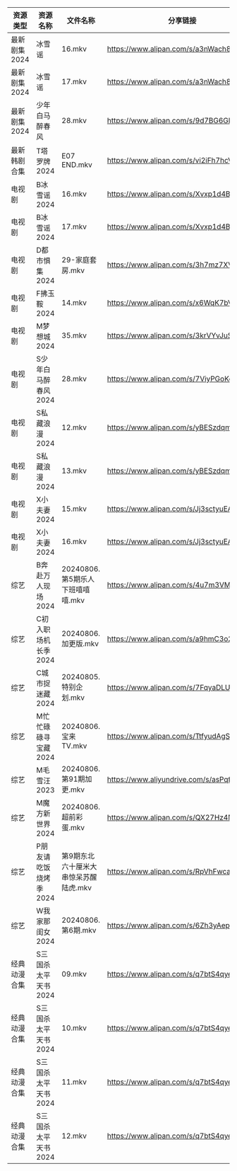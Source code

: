 | 资源类型     | 资源名称          | 文件名称                    | 分享链接                                      | 更新时间                |
| -------- | ------------- | ----------------------- | ----------------------------------------- | ------------------- |
| 最新剧集2024 | 冰雪谣           | 16.mkv                  | https://www.alipan.com/s/a3nWach8tii      | 2024-08-06 19:10:32 |
| 最新剧集2024 | 冰雪谣           | 17.mkv                  | https://www.alipan.com/s/a3nWach8tii      | 2024-08-06 19:10:31 |
| 最新剧集2024 | 少年白马醉春风       | 28.mkv                  | https://www.alipan.com/s/9d7BG6GPNRK      | 2024-08-06 14:10:44 |
| 最新韩剧合集   | T塔罗牌2024      | E07 END.mkv             | https://www.alipan.com/s/vi2iFh7hcV5      | 2024-08-06 12:06:38 |
| 电视剧      | B冰雪谣2024      | 16.mkv                  | https://www.alipan.com/s/Xvxp1d4B5iQ      | 2024-08-06 19:05:07 |
| 电视剧      | B冰雪谣2024      | 17.mkv                  | https://www.alipan.com/s/Xvxp1d4B5iQ      | 2024-08-06 19:05:06 |
| 电视剧      | D都市惧集2024     | 29-家庭套房.mkv             | https://www.alipan.com/s/3h7mz7XVT7D      | 2024-08-06 14:05:30 |
| 电视剧      | F拂玉鞍2024      | 14.mkv                  | https://www.alipan.com/s/x6WqK7bVEBd      | 2024-08-06 19:05:39 |
| 电视剧      | M梦想城2024      | 35.mkv                  | https://www.alipan.com/s/3krVYvJuSK6      | 2024-08-06 00:06:02 |
| 电视剧      | S少年白马醉春风2024  | 28.mkv                  | https://www.alipan.com/s/7ViyPGoKdyN      | 2024-08-06 14:06:37 |
| 电视剧      | S私藏浪漫2024     | 12.mkv                  | https://www.alipan.com/s/yBESzdqmKM1      | 2024-08-06 20:06:54 |
| 电视剧      | S私藏浪漫2024     | 13.mkv                  | https://www.alipan.com/s/yBESzdqmKM1      | 2024-08-06 20:06:54 |
| 电视剧      | X小夫妻2024      | 15.mkv                  | https://www.alipan.com/s/Jj3sctyuEAY      | 2024-08-06 20:07:21 |
| 电视剧      | X小夫妻2024      | 16.mkv                  | https://www.alipan.com/s/Jj3sctyuEAY      | 2024-08-06 20:07:21 |
| 综艺       | B奔赴万人现场2024   | 20240806.第5期乐人下班嘻嘻嘻.mkv | https://www.alipan.com/s/4u7m3VMcqux      | 2024-08-06 14:07:52 |
| 综艺       | C初入职场机长季2024  | 20240806.加更版.mkv        | https://www.alipan.com/s/a9hmC3o2B18      | 2024-08-06 14:08:06 |
| 综艺       | C城市捉迷藏2024    | 20240805.特别企划.mkv       | https://www.alipan.com/s/7FqyaDLUvoi      | 2024-08-06 14:08:09 |
| 综艺       | M忙忙碌碌寻宝藏2024  | 20240806.宝来TV.mkv       | https://www.alipan.com/s/TtfyudAgS8v      | 2024-08-06 14:08:38 |
| 综艺       | M毛雪汪2023      | 20240806.第91期加更.mkv     | https://www.aliyundrive.com/s/asPqfgPRqAg | 2024-08-06 14:08:42 |
| 综艺       | M魔方新世界2024    | 20240806.超前彩蛋.mkv       | https://www.alipan.com/s/QX27Hz4Mb8P      | 2024-08-06 14:08:47 |
| 综艺       | P朋友请吃饭烧烤季2024 | 第9期东北六十厘米大串惊呆苏醒陆虎.mkv   | https://www.alipan.com/s/RpVhFwcaT8c      | 2024-08-06 19:08:47 |
| 综艺       | W我家那闺女2024    | 20240806.第6期.mkv        | https://www.alipan.com/s/6Zh3yAep1kC      | 2024-08-06 14:09:32 |
| 经典动漫合集   | S三国杀太平天书2024  | 09.mkv                  | https://www.alipan.com/s/q7btS4qyetz      | 2024-08-06 12:06:09 |
| 经典动漫合集   | S三国杀太平天书2024  | 10.mkv                  | https://www.alipan.com/s/q7btS4qyetz      | 2024-08-06 18:06:23 |
| 经典动漫合集   | S三国杀太平天书2024  | 11.mkv                  | https://www.alipan.com/s/q7btS4qyetz      | 2024-08-06 18:06:22 |
| 经典动漫合集   | S三国杀太平天书2024  | 12.mkv                  | https://www.alipan.com/s/q7btS4qyetz      | 2024-08-06 18:06:22 |
